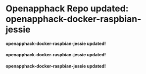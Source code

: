 
# Openapphack Repo updated: openapphack-docker-raspbian-jessie
#### openapphack-docker-raspbian-jessie updated!
#### openapphack-docker-raspbian-jessie updated!
#### openapphack-docker-raspbian-jessie updated!
